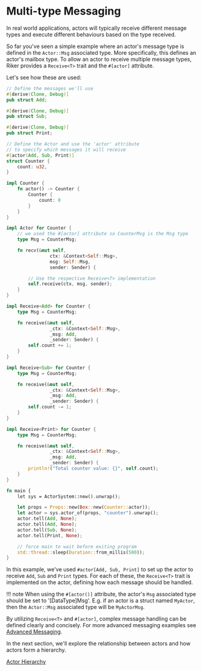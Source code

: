 # Multi-type Messaging

In real world applications, actors will typically receive different message types and execute different behaviours based on the type received.

So far you've seen a simple example where an actor's message type is defined in the `Actor::Msg` associated type. More specifically, this defines an actor's mailbox type. To allow an actor to receive multiple message types, Riker provides a `Receive<T>` trait and the `#[actor]` attribute.

Let's see how these are used:

```rust
// Define the messages we'll use
#[derive(Clone, Debug)]
pub struct Add;

#[derive(Clone, Debug)]
pub struct Sub;

#[derive(Clone, Debug)]
pub struct Print;

// Define the Actor and use the 'actor' attribute
// to specify which messages it will receive
#[actor(Add, Sub, Print)]
struct Counter {
    count: u32,
}

impl Counter {
    fn actor() -> Counter {
        Counter {
            count: 0
        }
    }
}

impl Actor for Counter {
    // we used the #[actor] attribute so CounterMsg is the Msg type
    type Msg = CounterMsg;

    fn recv(&mut self,
                ctx: &Context<Self::Msg>,
                msg: Self::Msg,
                sender: Sender) {

        // Use the respective Receive<T> implementation
        self.receive(ctx, msg, sender);
    }
}

impl Receive<Add> for Counter {
    type Msg = CounterMsg;

    fn receive(&mut self,
                _ctx: &Context<Self::Msg>,
                _msg: Add,
                _sender: Sender) {
        self.count += 1;
    }
}

impl Receive<Sub> for Counter {
    type Msg = CounterMsg;

    fn receive(&mut self,
                _ctx: &Context<Self::Msg>,
                _msg: Add,
                _sender: Sender) {
        self.count -= 1;
    }
}

impl Receive<Print> for Counter {
    type Msg = CounterMsg;

    fn receive(&mut self,
                _ctx: &Context<Self::Msg>,
                _msg: Add,
                _sender: Sender) {
        println!("Total counter value: {}", self.count);
    }
}

fn main {
    let sys = ActorSystem::new().unwrap();

    let props = Props::new(Box::new(Counter::actor));
    let actor = sys.actor_of(props, "counter").unwrap();
    actor.tell(Add, None);
    actor.tell(Add, None);
    actor.tell(Sub, None);
    actor.tell(Print, None);

    // force main to wait before exiting program
    std::thread::sleep(Duration::from_millis(500));
}
```

In this example, we've used `#actor[Add, Sub, Print]` to set up the actor to receive `Add`, `Sub` and `Print` types. For each of these, the `Receive<T>` trait is implemented on the actor, defining how each message should be handled.

!!! note
    When using the `#[actor()]` attribute, the actor's `Msg` associated type should be set to '[DataType]Msg'. E.g. if an actor is a struct named `MyActor`, then the `Actor::Msg` associated type will be `MyActorMsg`.

By utilizing `Receive<T>` and `#[actor]`, complex message handling can be defined clearly and concisely. For more advanced messaging examples see [Advanced Messaging](advanced).

In the next section, we'll explore the relationship between actors and how actors form a hierarchy.

[Actor Hierarchy](hierarchy)
